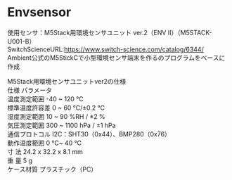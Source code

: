 # Envsensor
使用センサ：M5Stack用環境センサユニット ver.2（ENV II）（M5STACK-U001-B）  
SwitchScienceURL:<https://www.switch-science.com/catalog/6344/>  
Ambient公式のM5StickCで小型環境センサ端末を作るのプログラムをベースに作成  


M5Stack用環境センサユニットver2の仕様  
    仕様 	        パラメータ  
温度測定範囲 	    -40 ~ 120 ℃  
標準温度許容差     0 ~ 60 ℃/±0.2 ℃  
湿度測定範囲      10 ~ 90 %RH / ±2 %  
気圧測定範囲 	    300 ~ 1100 hPa / ±1 hPa  
通信プロトコル    I2C：SHT30（0x44）、BMP280（0x76）  
動作温度範囲 	    0 ℃~ 40 ℃  
  寸 法 	       24.2 x 32.2 x 8.1 mm  
  重 量 	       5 g  
ケース材質 	    プラスチック（PC）  

